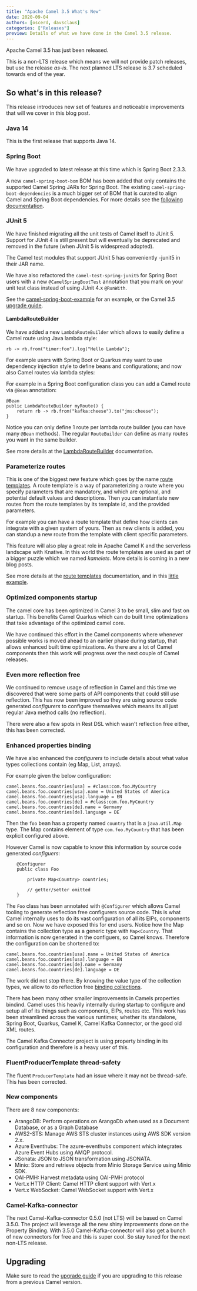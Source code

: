 ```yaml
---
title: "Apache Camel 3.5 What's New"
date: 2020-09-04
authors: [oscerd, davsclaus]
categories: ["Releases"]
preview: Details of what we have done in the Camel 3.5 release.
---
```


Apache Camel 3.5 has just been released.

This is a non-LTS release which means we will not provide patch releases, but use the release _as-is_.
The next planned LTS release is 3.7 scheduled towards end of the year.


## So what's in this release?

This release introduces new set of features and noticeable improvements that will we cover in this blog post.

### Java 14

This is the first release that supports Java 14. 


### Spring Boot

We have upgraded to latest release at this time which is Spring Boot 2.3.3.

A new `camel-spring-boot-bom` BOM has been added that only contains the supported Camel Spring JARs for Spring Boot.
The existing `camel-spring-boot-dependencies` is a much bigger set of BOM that is curated to align Camel and Spring Boot
dependencies. For more details see the [following documentation](https://camel.apache.org/camel-spring-boot/latest/#_camel_spring_boot_bom_vs_camel_spring_boot_dependencies_bom).


### JUnit 5

We have finished migrating all the unit tests of Camel itself to JUnit 5. Support for JUnit 4 is still present
but will eventually be deprecated and removed in the future (when JUnit 5 is widespread adopted).

The Camel test modules that support JUnit 5 has conveniently -junit5 in their JAR name.

We have also refactored the `camel-test-spring-junit5` for Spring Boot users with a new `@CamelSpringBootTest` annotation
that you mark on your unit test class instead of using JUnit 4.x `@RunWith`.

See the [camel-spring-boot-example](https://github.com/apache/camel-spring-boot-examples/tree/master/camel-example-spring-boot)
for an example, or the Camel 3.5 [upgrade guide](https://camel.apache.org/manual/latest/camel-3x-upgrade-guide-3_5.html#_spring_boot_testing_with_junit_5).


#### LambdaRouteBuilder

We have added a new `LambdaRouteBuilder` which allows to easily define a Camel route using Java lambda style:

    rb -> rb.from("timer:foo").log("Hello Lambda");

For example users with Spring Boot or Quarkus may want to use dependency injection style to define
beans and configurations; and now also Camel routes via lambda styles:

For example in a Spring Boot configuration class you can add a Camel route via `@Bean` annotation:

    @Bean
    public LambdaRouteBuilder myRoute() {
        return rb -> rb.from("kafka:cheese").to("jms:cheese");
    }

Notice you can only define 1 route per lambda route builder (you can have many `@Bean` methods).
The regular `RouteBuilder` can define as many routes you want in the same builder.

See more details at the [LambdaRouteBuilder](https://camel.apache.org/manual/latest/lambda-route-builder.html)
documentation.


### Parameterize routes

This is one of the biggest new feature which goes by the name [route templates](https://camel.apache.org/manual/latest/route-template.html).
A route template is a way of parameterizing a route where you specify parameters that are mandatory,
and which are optional, and potential default values and descriptions. Then you can instantiate new routes
from the route templates by its template id, and the provided parameters.

For example you can have a route template that define how clients can integrate with a given system of yours.
Then as new clients is added, you can standup a new route from the template with client specific parameters.

This feature will also play a great role in Apache Camel K and the serverless landscape with Knative.
In this world the route templates are used as part of a bigger puzzle which we named _kamelets_. More details
is coming in a new blog posts.

See more details at the [route templates](https://camel.apache.org/manual/latest/route-template.html) documentation,
and in this [little example](https://github.com/apache/camel-examples/tree/master/examples/camel-example-routetemplate).


### Optimized components startup

The camel core has been optimized in Camel 3 to be small, slim and fast on startup. This benefits Camel Quarkus which
can do built time optimizations that take advantage of the optimized camel core.

We have continued this effort in the Camel components where whenever possible works is moved ahead
to an earlier phase during startup, that allows enhanced built time optimizations. As there are a lot of Camel
components then this work will progress over the next couple of Camel releases. 


### Even more reflection free

We continued to remove usage of reflection in Camel and this time we discovered that were some parts
of API components that could still use reflection. This has now been improved so they are using source code
generated _configurers_ to configure themselves which means its all just regular Java method calls (no reflection).

There were also a few spots in Rest DSL which wasn't reflection free either, this has been corrected.


### Enhanced properties binding

We have also enhanced the _configurers_ to include details about what value types collections contain (eg Map, List, arrays).

For example given the below configuration:

    camel.beans.foo.countries[usa] = #class:com.foo.MyCountry
    camel.beans.foo.countries[usa].name = United States of America
    camel.beans.foo.countries[usa].language = EN
    camel.beans.foo.countries[de] = #class:com.foo.MyCountry
    camel.beans.foo.countries[de].name = Germany
    camel.beans.foo.countries[de].language = DE

Then the `foo` bean has a property named `country` that is a `java.util.Map` type.
The Map contains element of type `com.foo.MyCountry` that has been explicit configured above.

However Camel is now capable to know this information by source code generated _configuers_:

        @Configurer
        public class Foo
        
            private Map<Country> countries;
            
            // getter/setter omitted
        } 

The `Foo` class has been annotated with `@Configurer` which allows Camel tooling to generate reflection free configurers source code.
This is what Camel internally uses to do its vast configuration of all its EIPs, components and so on. Now we have exposed
this for end users. Notice how the Map contains the collection type as a generic type with `Map<Country`. That information
is now generated in the configuers, so Camel knows. Therefore the configuration can be shortened to:

    camel.beans.foo.countries[usa].name = United States of America
    camel.beans.foo.countries[usa].language = EN
    camel.beans.foo.countries[de].name = Germany
    camel.beans.foo.countries[de].language = DE

The work did not stop there. By knowing the value type of the collection types, we allow to do reflection free
[binding collections](https://camel.apache.org/manual/latest/property-binding.html).

There has been many other smaller improvements in Camels properties bindind. Camel uses this heavily internally during
startup to configure and setup all of its things such as components, EIPs, routes etc. This work has been streamlined
across the various runtimes; whether its standalone, Spring Boot, Quarkus, Camel K, Camel Kafka Connector, 
or the good old XML routes.

The Camel Kafka Connector project is using property binding in its configuration and therefore is a heavy user of this.


### FluentProducerTemplate thread-safety

The fluent `ProducerTemplate` had an issue where it may not be thread-safe. This has been corrected.


### New components

There are 8 new components:

- ArangoDB: Perform operations on ArangoDb when used as a Document Database, or as a Graph Database
- AWS2-STS: Manage AWS STS cluster instances using AWS SDK version 2.x.
- Azure Eventhubs: The azure-eventhubs component which integrates Azure Event Hubs using AMQP protocol. 
- JSonata: JSON to JSON transformation using JSONATA.
- Minio: Store and retrieve objects from Minio Storage Service using Minio SDK.
- OAI-PMH: Harvest metadata using OAI-PMH protocol
- Vert.x HTTP Client: Camel HTTP client support with Vert.x
- Vert.x WebSocket: Camel WebSocket support with Vert.x


### Camel-Kafka-connector

The next Camel-Kafka-connector 0.5.0 (not LTS) will be based on Camel 3.5.0.
The project will leverage all the new shiny improvements done on the Property Binding.
With 3.5.0 Camel-Kafka-connector will also get a bunch of new connectors for free and this is super cool.
So stay tuned for the next non-LTS release.


## Upgrading

Make sure to read the [upgrade guide](https://camel.apache.org/manual/latest/camel-3x-upgrade-guide-3_5.html) if you
are upgrading to this release from a previous Camel version. 

